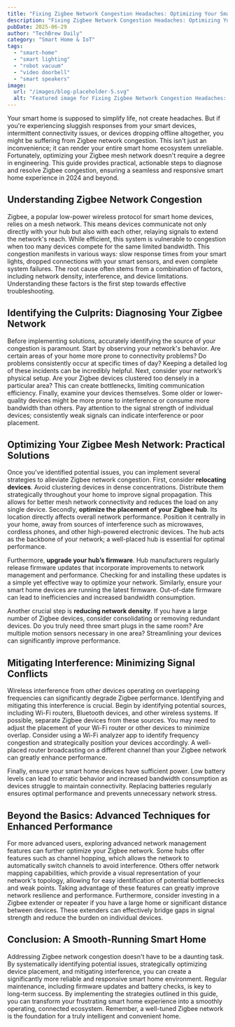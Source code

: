 ```yaml
---
title: "Fixing Zigbee Network Congestion Headaches: Optimizing Your Smart Home Mesh Network for Seamless Device Connectivity in 2024"
description: "Fixing Zigbee Network Congestion Headaches: Optimizing Your Smart Home Mesh Network for Seamless Device Connectivity in 2024"
pubDate: 2025-06-29
author: "TechBrew Daily"
category: "Smart Home & IoT"
tags:
  - "smart-home"
  - "smart lighting"
  - "robot vacuum"
  - "video doorbell"
  - "smart speakers"
image:
  url: "/images/blog-placeholder-5.svg"
  alt: "Featured image for Fixing Zigbee Network Congestion Headaches: Optimizing Your Smart Home Mesh Network for Seamless Device Connectivity in 2024"
---
```


Your smart home is supposed to simplify life, not create headaches.  But if you're experiencing sluggish responses from your smart devices, intermittent connectivity issues, or devices dropping offline altogether, you might be suffering from Zigbee network congestion.  This isn't just an inconvenience; it can render your entire smart home ecosystem unreliable.  Fortunately, optimizing your Zigbee mesh network doesn't require a degree in engineering. This guide provides practical, actionable steps to diagnose and resolve Zigbee congestion, ensuring a seamless and responsive smart home experience in 2024 and beyond.


## Understanding Zigbee Network Congestion

Zigbee, a popular low-power wireless protocol for smart home devices, relies on a mesh network. This means devices communicate not only directly with your hub but also with each other, relaying signals to extend the network's reach.  While efficient, this system is vulnerable to congestion when too many devices compete for the same limited bandwidth.  This congestion manifests in various ways: slow response times from your smart lights, dropped connections with your smart sensors, and even complete system failures.  The root cause often stems from a combination of factors, including network density, interference, and device limitations.  Understanding these factors is the first step towards effective troubleshooting.


## Identifying the Culprits: Diagnosing Your Zigbee Network

Before implementing solutions, accurately identifying the source of your congestion is paramount. Start by observing your network's behavior.  Are certain areas of your home more prone to connectivity problems? Do problems consistently occur at specific times of day? Keeping a detailed log of these incidents can be incredibly helpful.  Next, consider your network’s physical setup.  Are your Zigbee devices clustered too densely in a particular area?  This can create bottlenecks, limiting communication efficiency.  Finally, examine your devices themselves.  Some older or lower-quality devices might be more prone to interference or consume more bandwidth than others.  Pay attention to the signal strength of individual devices; consistently weak signals can indicate interference or poor placement.


## Optimizing Your Zigbee Mesh Network: Practical Solutions

Once you've identified potential issues, you can implement several strategies to alleviate Zigbee network congestion.  First, consider **relocating devices**.  Avoid clustering devices in dense concentrations. Distribute them strategically throughout your home to improve signal propagation.  This allows for better mesh network connectivity and reduces the load on any single device.  Secondly, **optimize the placement of your Zigbee hub**.  Its location directly affects overall network performance.  Position it centrally in your home, away from sources of interference such as microwaves, cordless phones, and other high-powered electronic devices.  The hub acts as the backbone of your network; a well-placed hub is essential for optimal performance.

Furthermore, **upgrade your hub’s firmware**.  Hub manufacturers regularly release firmware updates that incorporate improvements to network management and performance.  Checking for and installing these updates is a simple yet effective way to optimize your network.  Similarly, ensure your smart home devices are running the latest firmware.  Out-of-date firmware can lead to inefficiencies and increased bandwidth consumption.

Another crucial step is **reducing network density**.  If you have a large number of Zigbee devices, consider consolidating or removing redundant devices.  Do you truly need three smart plugs in the same room? Are multiple motion sensors necessary in one area?  Streamlining your devices can significantly improve performance.


## Mitigating Interference: Minimizing Signal Conflicts

Wireless interference from other devices operating on overlapping frequencies can significantly degrade Zigbee performance.  Identifying and mitigating this interference is crucial.  Begin by identifying potential sources, including Wi-Fi routers, Bluetooth devices, and other wireless systems.  If possible, separate Zigbee devices from these sources.  You may need to adjust the placement of your Wi-Fi router or other devices to minimize overlap.  Consider using a Wi-Fi analyzer app to identify frequency congestion and strategically position your devices accordingly.   A well-placed router broadcasting on a different channel than your Zigbee network can greatly enhance performance.

Finally, ensure your smart home devices have sufficient power.  Low battery levels can lead to erratic behavior and increased bandwidth consumption as devices struggle to maintain connectivity.  Replacing batteries regularly ensures optimal performance and prevents unnecessary network stress.


##  Beyond the Basics: Advanced Techniques for Enhanced Performance

For more advanced users, exploring advanced network management features can further optimize your Zigbee network.  Some hubs offer features such as channel hopping, which allows the network to automatically switch channels to avoid interference.  Others offer network mapping capabilities, which provide a visual representation of your network's topology, allowing for easy identification of potential bottlenecks and weak points.  Taking advantage of these features can greatly improve network resilience and performance.  Furthermore, consider investing in a Zigbee extender or repeater if you have a large home or significant distance between devices. These extenders can effectively bridge gaps in signal strength and reduce the burden on individual devices.


## Conclusion: A Smooth-Running Smart Home

Addressing Zigbee network congestion doesn't have to be a daunting task. By systematically identifying potential issues, strategically optimizing device placement, and mitigating interference, you can create a significantly more reliable and responsive smart home environment.  Regular maintenance, including firmware updates and battery checks, is key to long-term success. By implementing the strategies outlined in this guide, you can transform your frustrating smart home experience into a smoothly operating, connected ecosystem. Remember, a well-tuned Zigbee network is the foundation for a truly intelligent and convenient home.